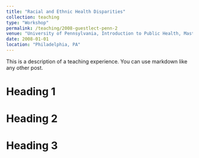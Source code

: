 ```yaml
---
title: "Racial and Ethnic Health Disparities"
collection: teaching
type: "Workshop"
permalink: /teaching/2008-guestlect-penn-2
venue: "University of Pennsylvania, Introduction to Public Health, Masters of Public Health Program (Graduate)"
date: 2008-01-01
location: "Philadelphia, PA"
---
```


This is a description of a teaching experience. You can use markdown like any other post.

Heading 1
======

Heading 2
======

Heading 3
======